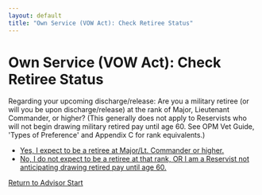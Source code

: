 ```yaml
---
layout: default
title: "Own Service (VOW Act): Check Retiree Status"
---
```


# Own Service (VOW Act): Check Retiree Status

Regarding your upcoming discharge/release: Are you a military retiree (or will you be upon discharge/release) at the rank of Major, Lieutenant Commander, or higher? (This generally does not apply to Reservists who will not begin drawing military retired pay until age 60. See OPM Vet Guide, 'Types of Preference' and Appendix C for rank equivalents.)

*   [Yes, I expect to be a retiree at Major/Lt. Commander or higher.](./ownservice_vow_retiredmajor_isdisabled.md)
*   [No, I do not expect to be a retiree at that rank, OR I am a Reservist not anticipating drawing retired pay until age 60.](./ownservice_vow_honorableconditions.md)

[Return to Advisor Start](./start.md)
